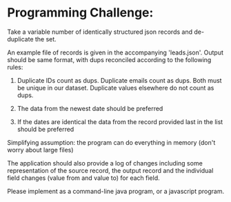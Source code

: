 # Programming Challenge:

Take a variable number of identically structured json records and de-duplicate the set.

An example file of records is given in the accompanying 'leads.json'. Output should be same format, with dups reconciled according to the following rules:

1. Duplicate IDs count as dups. Duplicate emails count as dups. Both must be unique in our dataset. Duplicate values elsewhere do not count as dups.

2. The data from the newest date should be preferred

3. If the dates are identical the data from the record provided last in the list should be preferred

Simplifying assumption: the program can do everything in memory (don't worry about large files)

The application should also provide a log of changes including some representation of the source record, the output record and the individual field changes (value from and value to) for each field.

Please implement as a command-line java program, or a javascript program.
